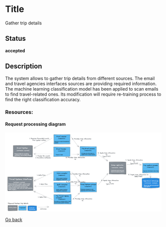 # Title

Gather trip details

## Status

**accepted**

## Description

The system allows to gather trip details from different sources. The email and travel agencies interfaces sources are providing required information.  
The machine learning classification model has been applied to scan emails to find travel-related ones. Its modification will require re-training process to find the right classification accuracy.  

### Resources:

#### Request processing diagram

![Dynamic diagram](https://github.com/ExtravaganzaTeam/KATAS-2023/blob/main/current/requirements/functional/REQ_002_gather_trip_details.png "a title")  


[Go back](../README.md)